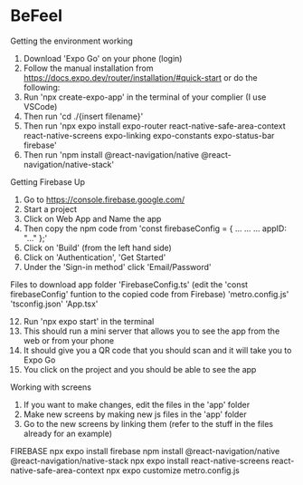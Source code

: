 # BeFeel

Getting the environment working
1. Download 'Expo Go' on your phone (login)
2. Follow the manual installation from https://docs.expo.dev/router/installation/#quick-start or do the following:
4. Run 'npx create-expo-app' in the terminal of your complier (I use VSCode)
5. Then run 'cd ./{insert filename}'
6. Then run 'npx expo install expo-router react-native-safe-area-context react-native-screens expo-linking expo-constants expo-status-bar firebase'
7. Then run 'npm install @react-navigation/native @react-navigation/native-stack'

Getting Firebase Up 
1. Go to https://console.firebase.google.com/
2. Start a project
3. Click on Web App and Name the app
4. Then copy the npm code from
   'const firebaseConfig = {
   ...
   ...
   ...
   appID: "..."
   };'
5. Click on 'Build' (from the left hand side)
6. Click on 'Authentication', 'Get Started'
7. Under the 'Sign-in method' click 'Email/Password'

Files to download
  app folder
  'FirebaseConfig.ts' (edit the 'const firebaseConfig' funtion to the copied code from Firebase)
  'metro.config.js'
  'tsconfig.json'
  'App.tsx'

12. Run 'npx expo start' in the terminal 
13. This should run a mini server that allows you to see the app from the web or from your phone
14. It should give you a QR code that you should scan and it will take you to Expo Go
15. You click on the project and you should be able to see the app

Working with screens
1. If you want to make changes, edit the files in the 'app' folder
2. Make new screens by making new js files in the 'app' folder
3. Go to the new screens by linking them (refer to the stuff in the files already for an example)


FIREBASE
npx expo install firebase
npm install @react-navigation/native @react-navigation/native-stack
npx expo install react-native-screens react-native-safe-area-context
npx expo customize metro.config.js
